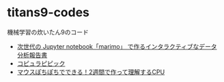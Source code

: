 # titans9-codes
機械学習の炊いたん9のコード

* [次世代の Jupyter notebook「marimo」 で作るインタラクティブなデータ分析報告書](./marimo/)
* [コピュラピピック](./copula/)
* [マウスぽちぽちでできる！2週間で作って理解するCPU](./logisim-cpu/)
